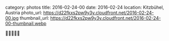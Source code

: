 category: photos 
title: 2016-02-24-00
date: 2016-02-24
location: Kitzbühel, Austria
photo_url: https://d22fkxs2pw9y3y.cloudfront.net/2016-02-24-00.jpg
thumbnail_url: https://d22fkxs2pw9y3y.cloudfront.net/2016-02-24-00-thumbnail.webp

🙌🏼🖖🏼🗻         